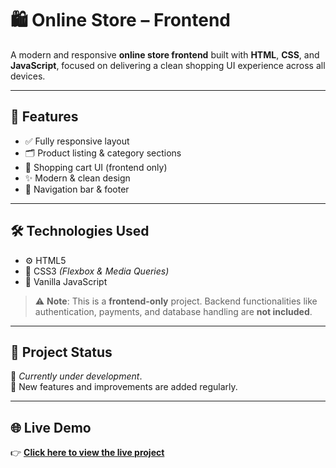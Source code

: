 # 🛍️ Online Store – Frontend

A modern and responsive **online store frontend** built with **HTML**, **CSS**, and **JavaScript**, focused on delivering a clean shopping UI experience across all devices.

---

## 🚀 Features

- ✅ Fully responsive layout  
- 🗂️ Product listing & category sections  
- 🛒 Shopping cart UI (frontend only)  
- ✨ Modern & clean design  
- 📌 Navigation bar & footer  
---

## 🛠️ Technologies Used

- ⚙️ HTML5  
- 🎨 CSS3 *(Flexbox & Media Queries)*  
- 📜 Vanilla JavaScript  

> ⚠️ **Note**: This is a **frontend-only** project. Backend functionalities like authentication, payments, and database handling are **not included**.

---

## 🔄 Project Status

📌 *Currently under development*.  
🔧 New features and improvements are added regularly.

---

## 🌐 Live Demo

👉 [**Click here to view the live project**](https://homayonazar.github.io/Shopping_Project)
